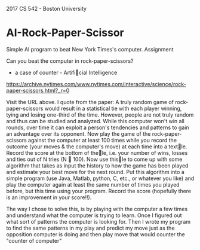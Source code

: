 2017 CS 542 - Boston University
# AI-Rock-Paper-Scissor
Simple AI program to beat New York Times's computer. 
Assignment

Can you beat the computer in rock-paper-scissors?
- a case of counter - Artificial Intelligence

https://archive.nytimes.com/www.nytimes.com/interactive/science/rock-paper-scissors.html?_r=0

Visit the URL above. I quote from the paper:
A truly random game of rock-paper-scissors would result in a statistical tie
with each player winning, tying and losing one-third of the time. However,
people are not truly random and thus can be studied and analyzed. While this
computer won't win all rounds, over time it can exploit a person's tendencies
and patterns to gain an advantage over its opponent.
Now play the game of the rock-paper-scissors against the computer at least 100 times while
you record the outcome (your moves & the computer's move) at each time into a textle.
Record the score at the bottom of thele, i.e. your number of wins, losses and ties out
of N tries (N  100). Now use thisle to come up with some algorithm that takes as
input the history to how the game has been played and estimate your best move for the
next round. Put this algorithm into a simple program (use Java, Matlab, python, C, etc.,
or whatever you like) and play the computer again at least the same number of times you
played before, but this time using your program. Record the score (hopefully there is an
improvement in your score!!).

The way I chose to solve this, is by playing with the computer a few times and understand what the computer is trying to learn.
Once I figured out what sort of patterns the computer is looking for. Then I wrote my program to find the same patterns in my play and
predict my move just as the opposition computer is doing and then play move that would counter the "counter of computer"
